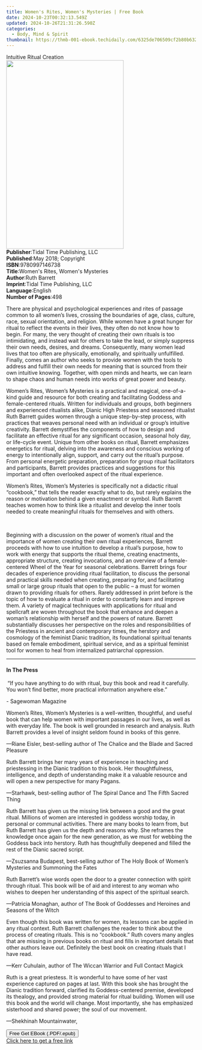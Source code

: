 ```yaml
---
title: Women's Rites, Women's Mysteries | Free Book
date: 2024-10-23T00:32:13.549Z
updated: 2024-10-26T21:31:26.590Z
categories:
  - Body, Mind & Spirit
thumbnail: https://thmb-001-ebook.techidaily.com/6325de706509cf2b80b63293fb54cd5de4de2ca4c1b95b91fe102f6571e64eb2.jpg
---
```

<main id="book-container">
  <div class="flex flex-col">
    <div class="book-brief flex-1 py-6 px-4 sm:p-6 md:py-10 md:px-8">
      <!-- brief-->
      <div class="book-brief-main">Intuitive Ritual Creation</div>
    </div>
    <div
      class="book-meta-info flex-1 grid gap-4 col-start-1 col-end-3 row-start-1 sm:mb-6 sm:grid-cols-4 lg:gap-6 lg:col-start-2 lg:row-end-6 lg:row-span-6 lg:mb-0"
    >
      <div
        class="book-meta-info-left place-content-center mt-4 p-4 text-sm leading-6 col-start-2 col-span-2 dark:text-slate-400"
      >
        <img
          class="w-full h-500 object-cover rounded-lg sm:h-255 sm:col-span-2 lg:col-span-full"
          src="https://img-001-ebook.techidaily.com/a9380f79a9ceabb9dd25c397b65fd976a88a1fc930c6c0dd5fd26ab1b071f7f3.jpg"
          alt=""
          width="312"
          height="500"
        />
      </div>
      <div
        class="book-meta-info-right mt-2 col-start-1 row-start-2 col-span-3 self-center"
      >
        <!-- meta data  -->
        <div class="flex flex-col px-4 md:px-8">
          <div class="flex-1">
            <strong>Publisher</strong>:<span class="px-2"
              >Tidal Time Publishing, LLC</span
            >
          </div>
          <div class="flex-1">
            <strong>Published</strong>:<span class="px-2"
              >May 2018; Copyright</span
            >
          </div>
          <div class="flex-1">
            <strong>ISBN</strong>:<span class="px-2">9780997146738</span>
          </div>
          <div class="flex-1">
            <strong>Title</strong>:<span class="px-2"
              >Women&#39;s Rites, Women&#39;s Mysteries</span
            >
          </div>
          <div class="flex-1">
            <strong>Author</strong>:<span class="px-2">Ruth Barrett</span>
          </div>
          <div class="flex-1">
            <strong>Imprint</strong>:<span class="px-2"
              >Tidal Time Publishing, LLC</span
            >
          </div>
          <div class="flex-1">
            <strong>Language</strong>:<span class="px-2">English</span>
          </div>
          <div class="flex-1">
            <strong>Number of Pages</strong>:<span class="px-2">498</span>
          </div>
        </div>
      </div>
    </div>
    <div class="book-description flex-1 py-6 px-4 sm:p-6 md:py-10 md:px-8">
      <div class="book-description-main">
        <div accordion-content="" id="description">
          <p>
            There are physical and psychological experiences and rites of
            passage common to all women’s lives, crossing the boundaries of age,
            class, culture, race, sexual orientation, and religion. While women
            have a great hunger for ritual to reflect the events in their lives,
            they often do not know how to begin. For many, the very thought of
            creating their own rituals is too intimidating, and instead wait for
            others to take the lead, or simply suppress their own needs,
            desires, and dreams. Consequently, many women lead lives that too
            often are physically, emotionally, and spiritually unfulfilled.
            Finally, comes an author who seeks to provide women with the tools
            to address and fulfill their own needs for meaning that is sourced
            from their own intuitive knowing. Together, with open minds and
            hearts, we can learn to shape chaos and human needs into works of
            great power and beauty.
          </p>
          <p>
            Women’s Rites, Women’s Mysteries is a practical and magical,
            one-of-a-kind guide and resource for both creating and facilitating
            Goddess and female-centered rituals. Written for individuals and
            groups, both beginners and experienced ritualists alike, Dianic High
            Priestess and seasoned ritualist Ruth Barrett guides women through a
            unique step-by-step process, with practices that weaves personal
            need with an individual or group’s intuitive creativity. Barrett
            demystifies the components of how to design and facilitate an
            effective ritual for any significant occasion, seasonal holy day, or
            life-cycle event. Unique from other books on ritual, Barrett
            emphasizes energetics for ritual, delving into the awareness and
            conscious working of energy to intentionally align, support, and
            carry out the ritual’s purpose. From personal energetic preparation,
            preparation for group ritual facilitators and participants, Barrett
            provides practices and suggestions for this important and often
            overlooked aspect of the ritual experience.
          </p>
          <p>
            Women’s Rites, Women’s Mysteries is specifically not a didactic
            ritual “cookbook,” that tells the reader exactly what to do, but
            rarely explains the reason or motivation behind a given enactment or
            symbol. Ruth Barrett teaches women how to think like a ritualist and
            develop the inner tools needed to create meaningful rituals for
            themselves and with others.
          </p>
          <p>&nbsp;</p>
          <p>
            Beginning with a discussion on the power of women’s ritual and the
            importance of women creating their own ritual experiences, Barrett
            proceeds with how to use intuition to develop a ritual’s purpose,
            how to work with energy that supports the ritual theme, creating
            enactments, appropriate structure, creating invocations, and an
            overview of a female-centered Wheel of the Year for seasonal
            celebrations. Barrett brings four decades of experience providing
            ritual facilitation, to discuss the personal and practical skills
            needed when creating, preparing for, and facilitating small or large
            group rituals that open to the public – a must for women drawn to
            providing rituals for others. Rarely addressed in print before is
            the topic of how to evaluate a ritual in order to constantly learn
            and improve them. A variety of magical techniques with applications
            for ritual and spellcraft are woven throughout the book that enhance
            and deepen a woman’s relationship with herself and the powers of
            nature. Barrett substantially discusses her perspective on the roles
            and responsibilities of the Priestess in ancient and contemporary
            times, the herstory and cosmology of the feminist Dianic tradition,
            its foundational spiritual tenants based on female embodiment,
            spiritual service, and as a spiritual feminist tool for women to
            heal from internalized patriarchal oppression.
          </p>
        </div>
        <div class="accordion-fader"></div>
      </div>
    </div>
    <div class="book-excerpts flex-1 py-6 px-4 sm:p-6 md:py-10 md:px-8">
      <!-- excerpts-->
      <div class="book-excerpts-main">
        <hr />
        <h4 class="placeholder placeholder-heading">
          <span>In The Press</span>
        </h4>
        <p></p>
        <p>
          <strong>&nbsp;</strong>“If you have anything to do with ritual, buy
          this book and read it carefully. You won’t find better, more practical
          information anywhere else.”
        </p>
        <p>- Sagewoman Magazine</p>
        <p>
          Women’s Rites, Women’s Mysteries is a well-written, thoughtful, and
          useful book that can help women with important passages in our lives,
          as well as with everyday life. The book is well grounded in research
          and analysis. Ruth Barrett provides a level of insight seldom found in
          books of this genre.
        </p>
        <p>
          —Riane Eisler, best-selling author of The Chalice and the Blade and
          Sacred Pleasure
        </p>
        <p>
          Ruth Barrett brings her many years of experience in teaching and
          priestessing in the Dianic tradition to this book. Her thoughtfulness,
          intelligence, and depth of understanding make it a valuable resource
          and will open a new perspective for many Pagans.
        </p>
        <p>
          —Starhawk, best-selling author of The Spiral Dance and The Fifth
          Sacred Thing
        </p>
        <p>
          Ruth Barrett has given us the missing link between a good and the
          great ritual. Millions of women are interested in goddess worship
          today, in personal or communal activities. There are many books to
          learn from, but Ruth Barrett has given us the depth and reasons why.
          She reframes the knowledge once again for the new generation, as we
          must for webbing the Goddess back into herstory. Ruth has thoughtfully
          deepened and filled the rest of the Dianic sacred script.
        </p>
        <p>
          —Zsuzsanna Budapest, best-selling author of The Holy Book of Women’s
          Mysteries and Summoning the Fates
        </p>
        <p>
          Ruth Barrett’s wise words open the door to a greater connection with
          spirit through ritual. This book will be of aid and interest to any
          woman who wishes to deepen her understanding of this aspect of the
          spiritual search.
        </p>
        <p>
          —Patricia Monaghan, author of The Book of Goddesses and Heroines and
          Seasons of the Witch
        </p>
        <p>
          Even though this book was written for women, its lessons can be
          applied in any ritual context. Ruth Barrett challenges the reader to
          think about the process of creating rituals. This is no “cookbook.”
          Ruth covers many angles that are missing in previous books on ritual
          and fills in important details that other authors leave out.
          Definitely the best book on creating rituals that I have read.
        </p>
        <p>
          —Kerr Cuhulain, author of The Wiccan Warrior and Full Contact Magick
        </p>
        <p>
          Ruth is a great priestess. It is wonderful to have some of her vast
          experience captured on pages at last. With this book she has brought
          the Dianic tradition forward, clarified its Goddess-centered premise,
          developed its thealogy, and provided strong material for ritual
          building. Women will use this book and the world will change. Most
          importantly, she has emphasized sisterhood and shared power; the soul
          of our movement.
        </p>
        <p>—Shekhinah Mountainwater,</p>
        <p></p>
      </div>
    </div>
    <div
      class="book-about-author flex-1 py-6 px-4 sm:p-6 md:py-10 md:px-8"
    ></div>
    <div class="book-free-get flex-1 py-6 px-4 sm:p-6 md:py-10 md:px-8">
      <button
        id="btn-free-get"
        class="bg-blue-500 hover:bg-blue-700 text-white font-bold py-2 px-4 rounded"
      >
        Free Get EBook (.PDF/.epub)
      </button>
      <div id="countdown-display" class="px-2 text-lg mt-2"></div>
      <a
        id="free-link"
        class="hidden bg-blue-500 hover:bg-blue-700 text-white font-bold py-2 px-4 rounded"
        href="https://www.ebooks.com/en-us/book/209862531/women-s-rites-women-s-mysteries/ruth-barrett/"
        target="_blank"
        >Click here to get a free link</a
      >
    </div>
    <script>
      let countdownTime = 0;
      let countdownInterval = null;
      document
        .getElementById('btn-free-get')
        .addEventListener('click', startCountdown);
      function startCountdown() {
        countdownTime = new Date().getTime() + 60000 * 3;
        countdownInterval = setInterval(updateCountdown, 1000);
        document.getElementById('btn-free-get').disabled = true;
        document
          .getElementById('btn-free-get')
          .classList.add('bg-gray-500', 'cursor-not-allowed');
      }
      function updateCountdown() {
        let currentTime = new Date().getTime();
        let timeLeft = countdownTime - currentTime;
        let secondsLeft = Math.floor(timeLeft / 1000);
        document.getElementById('countdown-display').innerHTML =
          `Remaining time: ${secondsLeft} seconds.`;
        if (secondsLeft <= 0) {
          clearInterval(countdownInterval);
          document.getElementById('btn-free-get').classList.add('hidden');
          document.getElementById('free-link').classList.remove('hidden');
          document.getElementById('countdown-display').innerHTML = '';
        }
      }
    </script>
  </div>
</main>

<ins class="adsbygoogle"
      style="display:block"
      data-ad-client="ca-pub-7571918770474297"
      data-ad-slot="8358498916"
      data-ad-format="auto"
      data-full-width-responsive="true"></ins>
    